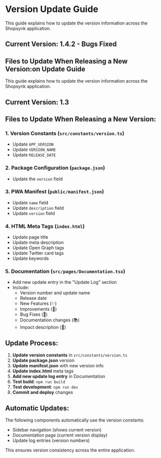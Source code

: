 # Version Update Guide

This guide explains how to update the version information across the Shopsynk application.

## Current Version: 1.4.2 - Bugs Fixed

## Files to Update When Releasing a New Version:on Update Guide

This guide explains how to update the version information across the Shopsynk application.

## Current Version: 1.3

## Files to Update When Releasing a New Version:

### 1. **Version Constants** (`src/constants/version.ts`)
- Update `APP_VERSION`
- Update `VERSION_NAME` 
- Update `RELEASE_DATE`

### 2. **Package Configuration** (`package.json`)
- Update the `version` field

### 3. **PWA Manifest** (`public/manifest.json`)  
- Update `name` field
- Update `description` field
- Update `version` field

### 4. **HTML Meta Tags** (`index.html`)
- Update page title
- Update meta description
- Update Open Graph tags
- Update Twitter card tags
- Update keywords

### 5. **Documentation** (`src/pages/Documentation.tsx`)
- Add new update entry in the "Update Log" section
- Include:
  - Version number and update name
  - Release date  
  - New Features (✨)
  - Improvements (🔧)
  - Bug Fixes (🐛)
  - Documentation changes (📚)
  - Impact description (🎯)

## Update Process:

1. **Update version constants** in `src/constants/version.ts`
2. **Update package.json** version
3. **Update manifest.json** with new version info
4. **Update index.html** meta tags
5. **Add new update log entry** in Documentation
6. **Test build**: `npm run build`
7. **Test development**: `npm run dev`
8. **Commit and deploy** changes

## Automatic Updates:

The following components automatically use the version constants:
- Sidebar navigation (shows current version)
- Documentation page (current version display)
- Update log entries (version numbers)

This ensures version consistency across the entire application.
